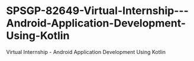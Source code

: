 # SPSGP-82649-Virtual-Internship---Android-Application-Development-Using-Kotlin
Virtual Internship - Android Application Development Using Kotlin
